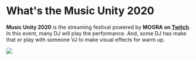 # What's the Music Unity 2020

**Music Unity 2020** is the streaming festival powered by **MOGRA on [Twitch](https://www.twitch.tv/mogra)**. In this event, many DJ will play the performance. And, some DJ has make that or play with someone VJ to make visual effects for warm up.  

![](https://snipboard.io/6SQaZo.jpg)
